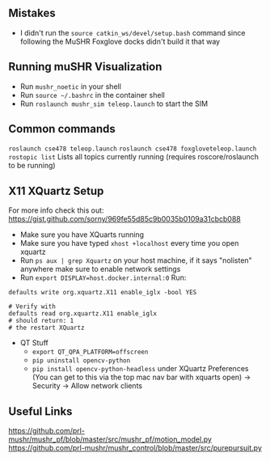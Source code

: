 ## Mistakes

- I didn't run the `source catkin_ws/devel/setup.bash` command since following the MuSHR Foxglove docks didn't build it that way

## Running muSHR Visualization
- Run `mushr_noetic` in your shell
- Run `source ~/.bashrc` in the container shell
- Run `roslaunch mushr_sim teleop.launch` to start the SIM

## Common commands

`roslaunch cse478 teleop.launch`
`roslaunch cse478 foxgloveteleop.launch`
`rostopic list` Lists all topics currently running (requires roscore/roslaunch to be running)

## X11 XQuartz Setup
For more info check this out: https://gist.github.com/sorny/969fe55d85c9b0035b0109a31cbcb088

- Make sure you have XQuarts running
- Make sure you have typed `xhost +localhost` every time you open xquartz
- Run `ps aux | grep Xquartz` on your host machine, if it says "nolisten" anywhere make sure to enable network settings
- Run `export DISPLAY=host.docker.internal:0`
Run:
```
defaults write org.xquartz.X11 enable_iglx -bool YES

# Verify with
defaults read org.xquartz.X11 enable_iglx
# should return: 1
# the restart XQuartz
```

- QT Stuff
    - `export QT_QPA_PLATFORM=offscreen`
    - `pip uninstall opencv-python`
    - `pip install opencv-python-headless`
under XQuartz Preferences (You can get to this via the top mac nav bar with xquarts open) -> Security -> Allow network clients

## Useful Links
https://github.com/prl-mushr/mushr_pf/blob/master/src/mushr_pf/motion_model.py
https://github.com/prl-mushr/mushr_control/blob/master/src/purepursuit.py